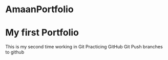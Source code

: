 # AmaanPortfolio

# My first Portfolio

This is my second time working in Git
Practicing GitHub
Git Push branches to github

